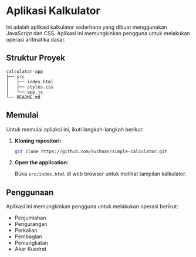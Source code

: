 # Aplikasi Kalkulator

Ini adalah aplikasi kalkulator sederhana yang dibuat menggunakan JavaScript dan CSS. Aplikasi ini memungkinkan pengguna untuk melakukan operasi aritmatika dasar.

## Struktur Proyek

```
calculator-app
├── src
│   ├── index.html
│   ├── styles.css
│   └── app.js
└── README.md
```

## Memulai

Untuk memulai apliaksi ini, ikuti langkah-langkah berikut:

1. **Kloning repositori:**

   ```bash
   git clone https://github.com/Yuchnan/simple-calculator.git

   ```

2. **Open the application:**

   Buka `src/index.html` di web browser untuk melihat tampilan kalkulator.

## Penggunaan

Aplikasi ini memungkinkan pengguna untuk melakukan operasi berikut:

- Penjumlahan
- Pengurangan
- Perkalian
- Pembagian
- Pemangkatan
- Akar Kuadrat
